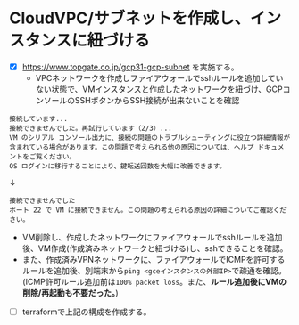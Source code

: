 # CloudVPC/サブネットを作成し、インスタンスに紐づける
- [x] https://www.topgate.co.jp/gcp31-gcp-subnet を実施する。
    - VPCネットワークを作成しファイアウォールでsshルールを追加していない状態で、VMインスタンスと作成したネットワークを紐づけ、GCPコンソールのSSHボタンからSSH接続が出来ないことを確認
```
接続しています...
接続できませんでした。再試行しています（2/3）...
VM のシリアル コンソール出力に、接続の問題のトラブルシューティングに役立つ詳細情報が含まれている場合があります。この問題で考えられる他の原因については、ヘルプ ドキュメントをご覧ください。
OS ログインに移行することにより、鍵転送回数を大幅に改善できます。
```
↓
```
接続できませんでした
ポート 22 で VM に接続できません。この問題の考えられる原因の詳細についてご確認ください。
```

- VM削除し、作成したネットワークにファイアウォールでsshルールを追加後、VM作成(作成済みネットワークと紐づける)し、sshできることを確認。
- また、作成済みVPNネットワークに、ファイアウォールでICMPを許可するルールを追加後、別端末から`ping <gceインスタンスの外部IP>`で疎通を確認。
(ICMP許可ルール追加前は`100% packet loss`。また、**ルール追加後にVMの削除/再起動も不要だった。**)

- [ ] terraformで上記の構成を作成する。